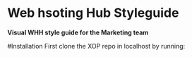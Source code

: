 # Web hsoting Hub Styleguide
**Visual WHH style guide for the Marketing team**

#Installation
First clone the XOP repo in localhost by running:
